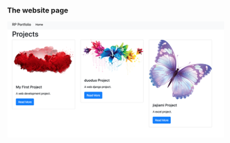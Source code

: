 
### The website page


![the portfolia shows](https://github.com/duoduolee/github-photo/blob/master/003.png)
